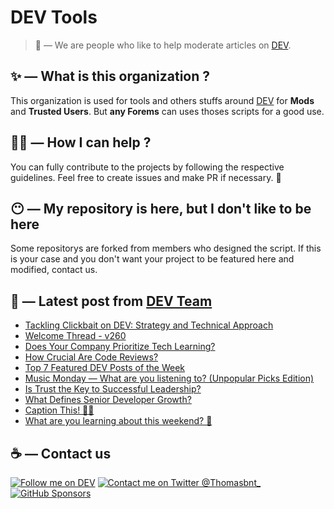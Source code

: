 # DEV Tools

> 🔧 — We are people who like to help moderate articles on [DEV](https://dev.to).

## ✨ — What is this organization ?

This organization is used for tools and others stuffs around [DEV](https://dev.to) for **Mods** and **Trusted Users**. But __any Forems__ can uses thoses scripts for a good use.


## 💪🏼 — How I can help ?

You can fully contribute to the projects by following the respective guidelines. Feel free to create issues and make PR if necessary. 🎉

## 😶 — My repository is here, but I don't like to be here

Some repositorys are forked from members who designed the script. If this is your case and you don't want your project to be featured here and modified, contact us.

## 📝 — Latest post from [DEV Team](https://dev.to/devteam)

<!-- BLOG-POST-LIST:START -->
- [Tackling Clickbait on DEV: Strategy and Technical Approach](https://dev.to/devteam/tackling-clickbait-on-dev-strategy-and-technical-approach-3dh9)
- [Welcome Thread - v260](https://dev.to/devteam/welcome-thread-v260-aca)
- [Does Your Company Prioritize Tech Learning?](https://dev.to/devteam/does-your-company-prioritize-tech-learning-21k2)
- [How Crucial Are Code Reviews?](https://dev.to/devteam/how-crucial-code-are-reviews-43nk)
- [Top 7 Featured DEV Posts of the Week](https://dev.to/devteam/top-7-featured-dev-posts-of-the-week-11k3)
- [Music Monday — What are you listening to? &lpar;Unpopular Picks Edition&rpar;](https://dev.to/devteam/music-monday-what-are-you-listening-to-unpopular-picks-edition-56fp)
- [Is Trust the Key to Successful Leadership?](https://dev.to/devteam/is-trust-the-key-to-successful-leadership-397a)
- [What Defines Senior Developer Growth?](https://dev.to/devteam/what-defines-senior-developer-growth-3mg6)
- [Caption This! 🤔💭](https://dev.to/devteam/caption-this-5e8i)
- [What are you learning about this weekend? 🧠](https://dev.to/devteam/what-are-you-learning-about-this-weekend-1ngh)
<!-- BLOG-POST-LIST:END -->


## ☕ — Contact us

[![Follow me on DEV](https://img.shields.io/badge/dev.to-%2308090A.svg?&style=for-the-badge&logo=dev.to&logoColor=white&alt=devto)](https://dev.to/thomasbnt)
[![Contact me on Twitter @Thomasbnt_](https://img.shields.io/badge/Contact%20me%20on%20Twitter-%231DA1F2.svg?&style=for-the-badge&logo=twitter&logoColor=white&alt=twitter)](https://twitter.com/messages/1142357270-1142357270?text=Hello,%20I%20contact%20you%20from%20devtotools%20&recipient_id=1142357270) [![GitHub Sponsors](https://img.shields.io/badge/Sponsor%20me-%23EA54AE.svg?&style=for-the-badge&logo=github-sponsors&logoColor=white)](https://github.com/sponsors/thomasbnt)


